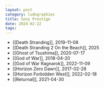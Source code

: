 ```yaml
---
layout: post
category: ludographies
title: Sony Prestige
date: 2024-02-22
tags:
---
```


* [[Death Stranding]], 2019-11-08
* [[Death Stranding 2 On the Beach]], 2025
* [[Ghost of Tsushima]], 2020-07-17
* [[God of War]], 2018-04-20
* [[God of War Ragnarok]], 2022-11-09
* [[Horizon Zero Dawn]], 2017-02-28
* [[Horizon Forbidden West]], 2022-02-18
* [[Returnal]], 2021-04-30
